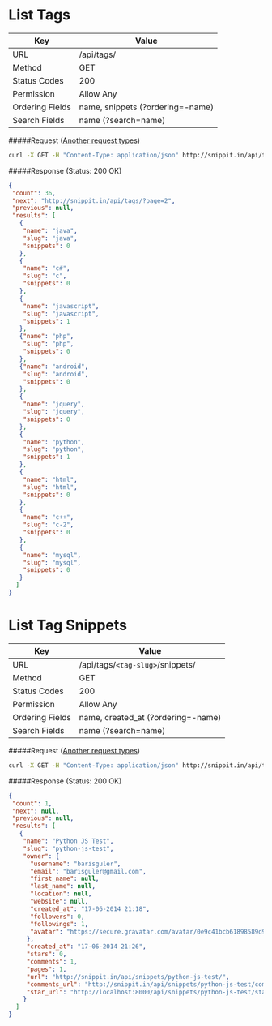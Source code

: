 List Tags
==============================
| Key             | Value                                                 |
| ----------------|-------------------------------------------------------|
| URL             | /api/tags/                                            |
| Method          | GET                                                   |
| Status Codes    | 200                                                   |
| Permission      | Allow Any                                             |
| Ordering Fields | name, snippets (?ordering=-name)                      |
| Search Fields   | name  (?search=name)                                  |

#####Request ([Another request types](../example.md))

```bash
curl -X GET -H "Content-Type: application/json" http://snippit.in/api/tags/
```

#####Response (Status: 200 OK)

```json
{
 "count": 36,
 "next": "http://snippit.in/api/tags/?page=2",
 "previous": null,
 "results": [
   {
    "name": "java",
    "slug": "java",
    "snippets": 0
   },
   {
    "name": "c#",
    "slug": "c",
    "snippets": 0
   },
   {
    "name": "javascript",
    "slug": "javascript",
    "snippets": 1
   },
   {"name": "php",
    "slug": "php",
    "snippets": 0
   },
   {"name": "android",
    "slug": "android",
    "snippets": 0
   },
   {
    "name": "jquery",
    "slug": "jquery",
    "snippets": 0
   },
   {
    "name": "python",
    "slug": "python",
    "snippets": 1
   },
   {
    "name": "html",
    "slug": "html",
    "snippets": 0
   },
   {
    "name": "c++",
    "slug": "c-2",
    "snippets": 0
   },
   {
    "name": "mysql",
    "slug": "mysql",
    "snippets": 0
   }
  ]
}
```

List Tag Snippets
==============================
| Key             | Value                                                 |
| ----------------|-------------------------------------------------------|
| URL             | /api/tags/`<tag-slug>`/snippets/                      |
| Method          | GET                                                   |
| Status Codes    | 200                                                   |
| Permission      | Allow Any                                             |
| Ordering Fields | name, created_at (?ordering=-name)                    |
| Search Fields   | name  (?search=name)                                  |

#####Request ([Another request types](../example.md))

```bash
curl -X GET -H "Content-Type: application/json" http://snippit.in/api/tags/python/snippets/
```

#####Response (Status: 200 OK)

```json
{
 "count": 1,
 "next": null,
 "previous": null,
 "results": [
   {
    "name": "Python JS Test",
    "slug": "python-js-test",
    "owner": {
      "username": "barisguler",
      "email": "barisguler@gmail.com",
      "first_name": null,
      "last_name": null,
      "location": null,
      "website": null,
      "created_at": "17-06-2014 21:18",
      "followers": 0,
      "followings": 1,
      "avatar": "https://secure.gravatar.com/avatar/0e9c41bcb61898589d9d1ebfa18c62b4?s=130&d="
     },
     "created_at": "17-06-2014 21:26",
     "stars": 0,
     "comments": 1,
     "pages": 1,
     "url": "http://snippit.in/api/snippets/python-js-test/",
     "comments_url": "http://snippit.in/api/snippets/python-js-test/comments/",
     "star_url": "http://localhost:8000/api/snippets/python-js-test/star/"
    }
  ]
}
```